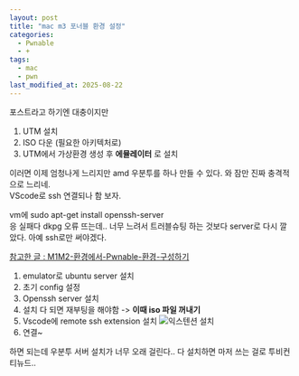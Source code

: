 ```yaml
---
layout: post
title: "mac m3 포너블 환경 설정"
categories:
  - Pwnable
  - +
tags:
  - mac
  - pwn
last_modified_at: 2025-08-22
---
```


포스트라고 하기엔 대충이지만 
1. UTM 설치 
2. ISO 다운 (필요한 아키텍처로) 
3. UTM에서 가상환경 생성 후 **에뮬레이터** 로 설치

이러면 이제 엄청나게 느리지만 amd 우분투를 하나 만들 수 있다.
와 잠만 진짜 충격적으로 느리네.  
VScode로 ssh 연결되나 함 보자. 

vm에 sudo apt-get install openssh-server <br>
응 실패다 dkpg 오류 뜨는데.. 너무 느려서 트러블슈팅 하는 것보다 server로 다시 깔았다. 아예 ssh로만 써야겠다. 

[참고한 글 : M1M2-환경에서-Pwnable-환경-구성하기](https://rasser.tistory.com/entry/M1M2-환경에서-Pwnable-환경-구성하기)

1. emulator로 ubuntu server 설치 
2. 초기 config 설정 
3. Openssh server 설치 
4. 설치 다 되면 재부팅을 해야함 -> **이때 iso 파일 꺼내기** 
5. Vscode에 remote ssh extension 설치 
![익스텐션 설치](../../../assets/images/250822_02.png)
6. 연결~

하면 되는데 우분투 서버 설치가 너무 오래 걸린다.. 
다 설치하면 마저 쓰는 걸로 
투비컨티뉴드..